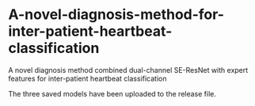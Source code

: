 # A-novel-diagnosis-method-for-inter-patient-heartbeat-classification
A novel diagnosis method combined dual-channel SE-ResNet with expert features for inter-patient heartbeat classification

The three saved models have been uploaded to the release file.

